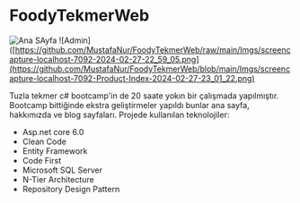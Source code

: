 # FoodyTekmerWeb

![Ana SAyfa](https://github.com/MustafaNur/FoodyTekmerWeb/raw/main/Imgs/screencapture-localhost-7092-2024-02-27-22_59_05.png)
![Admin]([https://github.com/MustafaNur/FoodyTekmerWeb/raw/main/Imgs/screencapture-localhost-7092-2024-02-27-22_59_05.png](https://github.com/MustafaNur/FoodyTekmerWeb/blob/main/Imgs/screencapture-localhost-7092-Product-Index-2024-02-27-23_01_22.png)

Tuzla tekmer c# bootcamp'in de 20 saate yokın bir çalışmada yapılmıştır. Bootcamp bittiğinde ekstra geliştirmeler yapıldı bunlar ana sayfa, hakkımızda ve blog sayfaları.
Projede kullanılan teknolojiler:
- Asp.net core 6.0
- Clean Code
- Entity Framework
- Code First
- Microsoft SQL Server
- N-Tier Architecture
- Repository Design Pattern
